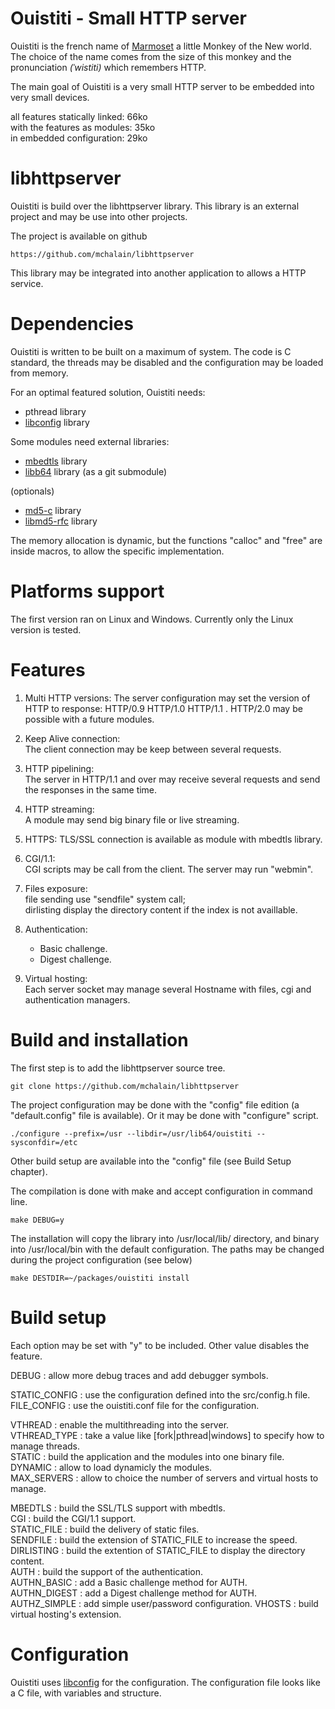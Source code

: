 Ouistiti - Small HTTP server
============================

Ouistiti is the french name of [Marmoset](https://en.wikipedia.org/wiki/Marmoset)
a little Monkey of the New world. The choice of the name comes from the size of
this monkey and the pronunciation _(ˈwistiti)_ which remembers HTTP.
 
The main goal of Ouistiti is a very small HTTP server to be embedded into
very small devices.

 all features statically linked:   66ko  
 with the features as modules: 35ko  
 in embedded configuration:    29ko  

libhttpserver
=============

Ouistiti is build over the libhttpserver library. This library is an
external project and may be use into other projects.

The project is available on github

    https://github.com/mchalain/libhttpserver

This library may be integrated into another application to allows
a HTTP service.

Dependencies
============

Ouistiti is written to be built on a maximum of system. The code is 
C standard, the threads may be disabled and the configuration may be
loaded from memory.

For an optimal featured solution, Ouistiti needs:  
 * pthread library
 * [libconfig](http://www.hyperrealm.com/libconfig/) library

Some modules need external libraries:  
 * [mbedtls](https://tls.mbed.org/) library
 * [libb64](http://libb64.sourceforge.net/) library (as a git submodule)

 (optionals)  
 * [md5-c](http://userpages.umbc.edu/~mabzug1/cs/md5/md5-c-100.tar.gz) library
 * [libmd5-rfc](https://sourceforge.net/projects/libmd5-rfc/) library

The memory allocation is dynamic, but the functions "calloc" and "free" are
inside macros, to allow the specific implementation.

Platforms support
=================

The first version ran on Linux and Windows.
Currently only the Linux version is tested.

Features
========

 1) Multi HTTP versions: The server configuration may set the version
  of HTTP to response: HTTP/0.9 HTTP/1.0 HTTP/1.1 .
  HTTP/2.0 may be possible with a future modules.

 2) Keep Alive connection:  
 The client connection may be keep between several requests.

 3) HTTP pipelining:  
 The server in HTTP/1.1 and over may receive several requests and send the responses in the same time.
 
 5) HTTP streaming:  
 A module may send big binary file or live streaming.

 4) HTTPS:
	TLS/SSL connection is available as module with mbedtls library.

 5) CGI/1.1:  
	CGI scripts may be call from the client. The server may run "webmin".

 6) Files exposure:  
	file sending use "sendfile" system call;  
	dirlisting display the directory content if the index is not availlable.  

 7) Authentication:  
	* Basic challenge.  
	* Digest challenge.  

 8) Virtual hosting:  
	Each server socket may manage several Hostname with files, cgi and authentication managers. 
 
Build and installation
======================

The first step is to add the libhttpserver source tree.

    git clone https://github.com/mchalain/libhttpserver

The project configuration may be done with the "config" file edition
(a "default.config" file is available). Or it may be done with "configure"
script.

    ./configure --prefix=/usr --libdir=/usr/lib64/ouistiti --sysconfdir=/etc

Other build setup are available into the "config" file (see Build Setup chapter).

The compilation is done with make and accept configuration in command line.

    make DEBUG=y

The installation will copy the library into /usr/local/lib/ directory,
and binary into /usr/local/bin with the default configuration. The paths
may be changed during the project configuration (see below)

    make DESTDIR=~/packages/ouistiti install

Build setup
==============

Each option may be set with "y" to be included. Other value disables the
feature.

DEBUG : allow more debug traces and add debugger symbols.  

STATIC_CONFIG : use the configuration defined into the src/config.h file.  
FILE_CONFIG : use the ouistiti.conf file for the configuration.  

VTHREAD : enable the multithreading into the server.  
VTHREAD_TYPE : take a value like [fork|pthread|windows] to specify how to manage threads.  
STATIC : build the application and the modules into one binary file.  
DYNAMIC :  allow to load dynamicly the modules.  
MAX_SERVERS : allow to choice the number of servers and virtual hosts to manage.  

MBEDTLS : build the SSL/TLS support with mbedtls.  
CGI : build the CGI/1.1 support.  
STATIC_FILE : build the delivery of static files.  
SENDFILE : build the extension of STATIC_FILE to increase the speed.  
DIRLISTING : build the extention of STATIC_FILE to display the directory content.  
AUTH : build the support of the authentication.  
AUTHN_BASIC : add a Basic challenge method for AUTH.  
AUTHN_DIGEST : add a Digest challenge method for AUTH.  
AUTHZ_SIMPLE : add simple user/password configuration.
VHOSTS : build virtual hosting's extension.

Configuration
=============

Ouistiti uses [libconfig](http://www.hyperrealm.com/libconfig/) for 
the configuration. The configuration file looks like a C file, with variables
and structure.


